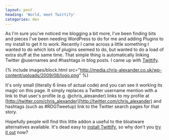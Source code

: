 ```yaml
---
layout: post
heading: 'World, meet Twittify'
categories: dev
---
```


As I'm sure you've noticed me blogging a bit more, I've been finding bits and pieces I've been needing WordPress to do for me and adding Plugins to my install to get it to work. Recently I came across a little something I wanted to do which lots of plugins seemed to do, but wanted to do a load of extra stuff at the same time. That simple thing is automatically linking Twitter @usernames and #hashtags in blog posts. I came up with [Twittify](http://wordpress.org/extend/plugins/twittify/).

{% include images/block.html src="http://media.chris-alexander.co.uk/wp-content/uploads/2009/08/logo.png" %}

It's only small (literally 6 lines of actual code) and you can see it working its magic on this page. It simply replaces a Twitter username mention with a link to that user's profile (e.g. @chris_alexander) links to my profile at [http://twitter.com/chris_alexander](http://twitter.com/chris_alexander) and hashtags (such as #RDGTweetup) link to the Twitter search pages for that story.

Hopefully people will find this little addon a useful to the bloatware alternatives available. It's dead easy to [install Twittify](http://wordpress.org/extend/plugins/twittify/), so why don't you [try it out](http://wordpress.org/extend/plugins/twittify/) now?